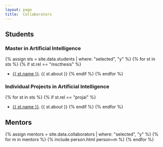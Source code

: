 ```yaml
---
layout: page
title:  Collaborators
---
```


## Students

### Master in Artificial Intelligence

{% assign sts = site.data.students | where: "selected", "y"  %}
{% for st in sts %}
  {% if st.rel == "mscthesis" %}
  * <a href="{{ st.link }}">{{ st.name }}</a>. {{ st.about }}
  {% endif %}
{% endfor %}

### Individual Projects in Artificial Intelligence

{% for st in sts %}
  {% if st.rel == "projai" %}
  * <a href="{{ st.link }}">{{ st.name }}</a>. {{ st.about }}
  {% endif %}
{% endfor %}

## Mentors

{% assign mentors = site.data.collaborators | where: "selected", "y" %}
{% for m in mentors %}
  {% include person.html person=m %}
{% endfor %}

